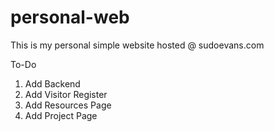 # personal-web

This is my personal simple website hosted @ sudoevans.com

To-Do
1. Add Backend
2. Add Visitor Register
3. Add Resources Page
4. Add Project Page
